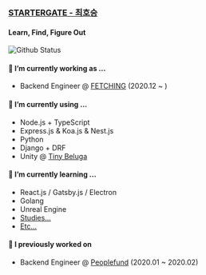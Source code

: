 ### [STARTERGATE - 최호승](https://startergate.dev)

#### Learn, Find, Figure Out

![Github Status](https://github-readme-stats.vercel.app/api?username=startergate&show_icons=true&count_private=true&theme=tokyonight)
<!--
- 🔭 I’m currently working on ...
- 🌱 I’m currently learning ...
- 👯 I’m looking to collaborate on ...
- 🤔 I’m looking for help with ...
- 💬 Ask me about ...
- 📫 How to reach me: ...
-->
#### 🔭 I’m currently working as ...
* Backend Engineer @ [FETCHING](https://github.com/Fetching-Korea) (2020.12 ~ )

#### 🔭 I’m currently using ...
* Node.js + TypeScript
* Express.js & Koa.js & Nest.js
* Python
* Django + DRF
* Unity @ [Tiny Beluga](https://github.com/tiny-beluga)

#### 🌱 I’m currently learning ...
* React.js / Gatsby.js / Electron
* Golang
* Unreal Engine
* [Studies...](https://github.com/startergate-learns-stuff)
* [Etc...](https://github.com/startergate-weekly)

#### 🔭 I previously worked on
* Backend Engineer @ [Peoplefund](https://www.peoplefund.co.kr) (2020.01 ~ 2020.02)
<!--
#### 🏫 I studied on ...
* [Gwangju Software Meister High School](http://gsm.gen.hs.kr) (2018.3 ~ 2021.1)
-->
